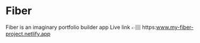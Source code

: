 # Fiber
Fiber is an imaginary portfolio builder app
Live link 👉🏽 https:www.my-fiber-project.netlify.app
